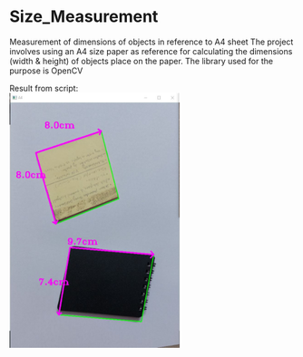 # Size_Measurement
Measurement of dimensions of objects in reference to A4 sheet
The project involves using an A4 size paper as reference for calculating the dimensions (width & height) of objects place on the paper. 
The library used for the purpose is OpenCV

Result from script:  
<img src="https://github.com/mayanksinghkgp/Size_Measurement/blob/main/Output.JPG" width="300" height="450" />
